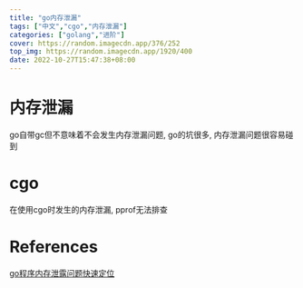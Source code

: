 ```yaml
---
title: "go内存泄漏"
tags: ["中文","cgo","内存泄漏"]
categories: ["golang","进阶"]
cover: https://random.imagecdn.app/376/252
top_img: https://random.imagecdn.app/1920/400
date: 2022-10-27T15:47:38+08:00
---
```


# 内存泄漏  
go自带gc但不意味着不会发生内存泄漏问题, go的坑很多, 内存泄漏问题很容易碰到  

# cgo
在使用cgo时发生的内存泄漏, pprof无法排查  

# References
[go程序内存泄露问题快速定位](https://www.hitzhangjie.pro/blog/2021-04-14-go%E7%A8%8B%E5%BA%8F%E5%86%85%E5%AD%98%E6%B3%84%E9%9C%B2%E9%97%AE%E9%A2%98%E5%BF%AB%E9%80%9F%E5%AE%9A%E4%BD%8D/)